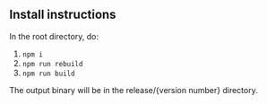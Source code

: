 ## Install instructions

In the root directory, do:

1. `npm i`
2. `npm run rebuild`
3. `npm run build`

The output binary will be in the release/{version number} directory.